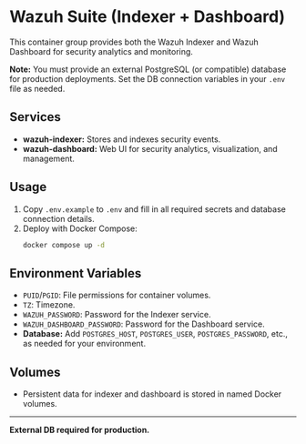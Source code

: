 # Wazuh Suite (Indexer + Dashboard)

This container group provides both the Wazuh Indexer and Wazuh Dashboard for security analytics and monitoring.

**Note:** You must provide an external PostgreSQL (or compatible) database for production deployments. Set the DB connection variables in your `.env` file as needed.

## Services
- **wazuh-indexer:** Stores and indexes security events.
- **wazuh-dashboard:** Web UI for security analytics, visualization, and management.

## Usage
1. Copy `.env.example` to `.env` and fill in all required secrets and database connection details.
2. Deploy with Docker Compose:
   ```sh
   docker compose up -d
   ```

## Environment Variables
- `PUID`/`PGID`: File permissions for container volumes.
- `TZ`: Timezone.
- `WAZUH_PASSWORD`: Password for the Indexer service.
- `WAZUH_DASHBOARD_PASSWORD`: Password for the Dashboard service.
- **Database:** Add `POSTGRES_HOST`, `POSTGRES_USER`, `POSTGRES_PASSWORD`, etc., as needed for your environment.

## Volumes
- Persistent data for indexer and dashboard is stored in named Docker volumes.

---
**External DB required for production.**
